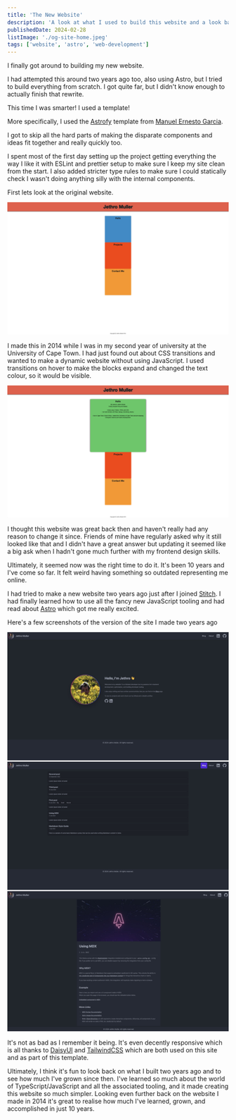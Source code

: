 ```yaml
---
title: 'The New Website'
description: 'A look at what I used to build this website and a look back at what it used to be.'
publishedDate: 2024-02-28
listImage: './og-site-home.jpeg'
tags: ['website', 'astro', 'web-development']
---
```


I finally got around to building my new website.

I had attempted this around two years ago too, also using Astro, but I tried to build everything
from scratch. I got quite far, but I didn't know enough to actually finish that rewrite.

This time I was smarter! I used a template!

More specifically, I used the [Astrofy](https://github.com/manuelernestog/astrofy) template from
[Manuel Ernesto Garcia](https://github.com/manuelernestog).

I got to skip all the hard parts of making the disparate components and ideas fit together and
really quickly too.

I spent most of the first day setting up the project getting everything the way I like it with
ESLint and prettier setup to make sure I keep my site clean from the start. I also added stricter
type rules to make sure I could statically check I wasn't doing anything silly with the internal
components.

First lets look at the original website.

![](./og-site-home.jpeg "my first website from 2014")

I made this in 2014 while I was in my second year of university at the University of Cape Town.
I had just found out about CSS transitions and wanted to make a dynamic website without using
JavaScript. I used transitions on hover to make the blocks expand and changed the text colour, so
it would be visible.

![](./og-site-home-expanded.png "each  block on the homepage expanded on hover")

I thought this website was great back then and haven't really had any reason to change it since.
Friends of mine have regularly asked why it still looked like that and I didn't have a great answer
but updating it seemed like a big ask when I hadn't gone much further with my frontend design skills.

Ultimately, it seemed now was the right time to do it. It's been 10 years and I've come so far. It
felt weird having something so outdated representing me online.

I had tried to make a new website two years ago just after I joined [Stitch](https://stitch.money).
I had finally learned how to use all the fancy new JavaScript tooling and had read about [Astro](https://astro.build)
which got me really excited.

Here's a few screenshots of the version of the site I made two years ago

![](./old-site-home.jpeg "previous attempt website homepage")
![](./old-site-blog-list.jpeg "previous attempt website blog post listing page")
![](./old-site-blog-post.jpeg "previous attempt website blog post")

It's not as bad as I remember it being. It's even decently responsive which is all
thanks to [DaisyUI](https://daisyui.com/) and [TailwindCSS](https://tailwindcss.com) which
are both used on this site and as part of this template.

Ultimately, I think it's fun to look back on what I built two years ago and to see how much
I've grown since then. I've learned so much about the world of TypeScript/JavaScript and all
the associated tooling, and it made creating this website so much simpler. Looking even further back
on the website I made in 2014 it's great to realise how much I've learned, grown, and accomplished
in just 10 years.
